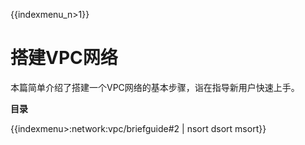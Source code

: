 {{indexmenu_n>1}}

# 搭建VPC网络

本篇简单介绍了搭建一个VPC网络的基本步骤，诣在指导新用户快速上手。

**目录**

{{indexmenu>:network:vpc/briefguide#2 | nsort dsort msort}}
